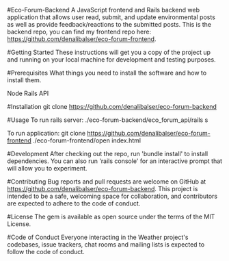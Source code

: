 #Eco-Forum-Backend
A JavaScript frontend and Rails backend web application that allows user read, submit, and update environmental posts as well as provide feedback/reactions to the submitted posts. This is the backend repo, you can find my frontend repo here: https://github.com/denalibalser/eco-forum-frontend. 

#Getting Started
These instructions will get you a copy of the project up and running on your local machine for development and testing purposes.

#Prerequisites
What things you need to install the software and how to install them.

Node
Rails API

#Installation
git clone https://github.com/denalibalser/eco-forum-backend

#Usage
To run rails server:
  ./eco-forum-backend/eco_forum_api/rails s 

To run application:
    git clone https://github.com/denalibalser/eco-forum-frontend
    ./eco-forum-frontend/open index.html

#Development
After checking out the repo, run 'bundle install' to install dependencies. You can also run 'rails console' for an interactive prompt that will allow you to experiment.

#Contributing
Bug reports and pull requests are welcome on GitHub at https://github.com/denalibalser/eco-forum-backend. This project is intended to be a safe, welcoming space for collaboration, and contributors are expected to adhere to the code of conduct.

#License
The gem is available as open source under the terms of the MIT License.

#Code of Conduct
Everyone interacting in the Weather project's codebases, issue trackers, chat rooms and mailing lists is expected to follow the code of conduct.
